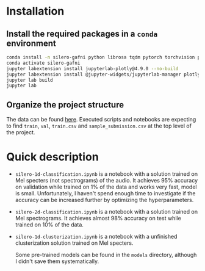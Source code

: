 # Installation

## Install the required packages in a `conda` environment

```bash
conda install -n silero-gafni python librosa tqdm pytorch torchvision plotly pandas numpy matplotlib jupyterlab ipywidgets nodejs -c pytorch -c plotly -c conda-forge
conda activate silero-gafni
jupyter labextension install jupyterlab-plotly@4.9.0 --no-build
jupyter labextension install @jupyter-widgets/jupyterlab-manager plotlywidget@4.9.0 --no-build
jupyter lab build
jupyter lab
```

## Organize the project structure

The data can be found [here](https://www.kaggle.com/c/silero-audio-classifier/data). Executed scripts and notebooks are expecting to find `train`, `val`, `train.csv` and `sample_submission.csv` at the top level of the project.

# Quick description

- `silero-1d-classification.ipynb` is a notebook with a solution trained on Mel specters (not spectrograms) of the audio. It achieves 95% accuracy on validation while trained on 1% of the data and works very fast, model is small. Unfortunately, I haven't spend enough time to investigate if the accuracy can be increased further by optimizing the hyperparameters.

- `silero-2d-classification.ipynb` is a notebook with a solution trained on Mel spectrograms. It achieves almost 98% accuracy on test while trained on 10% of the data.

- `silero-1d-clusterization.ipynb` is a notebook with a unfinished clusterization solution trained on Mel specters.

  Some pre-trained models can be found in the `models` directory, although I didn't save them systematically.